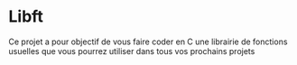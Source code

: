 # Libft
Ce projet a pour objectif de vous faire coder en C une librairie de fonctions usuelles que vous pourrez utiliser dans tous vos prochains projets
